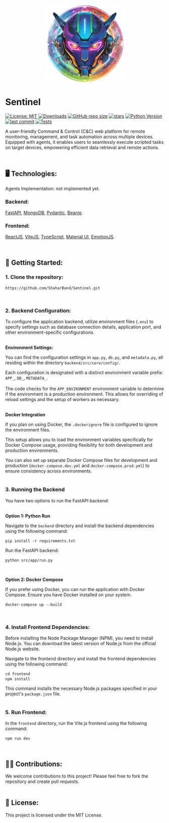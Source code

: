 <div align="center">
  <img src="./logo.png" width="250px" alt="Sentinel Logo" title="Sentinel Logo">
</div>

# Sentinel

[![License: MIT](https://img.shields.io/badge/License-MIT-yellow.svg)](https://github.com/ShaharBand/Sentinel/blob/main/LICENSE)
[![Downloads](https://img.shields.io/github/downloads/ShaharBand/Sentinel/total.svg)](https://github.com/ShaharBand/Sentinel/releases)
[![GitHub repo size](https://img.shields.io/github/repo-size/ShaharBand/Sentinel.svg)](https://github.com/ShaharBand/Sentinel)
[![stars](https://img.shields.io/github/stars/ShaharBand/Sentinel.svg?style=badge)](https://github.com/ShaharBand/Sentinel/stargazers)
[![Python Version](https://img.shields.io/badge/python-3.10+-blue.svg)](https://www.python.org/downloads/)
[![last commit](https://img.shields.io/github/last-commit/ShaharBand/Sentinel.svg)](https://github.com/ShaharBand/Sentinel/commits/main)
[![Tests](https://github.com/ShaharBand/Sentinel/actions/workflows/tests.yml/badge.svg?branch=main)](https://github.com/ShaharBand/Sentinel/actions/workflows/tests.yml)

A user-friendly Command & Control (C&C) web platform for remote monitoring, management, and task automation across multiple devices.
Equipped with agents, it enables users to seamlessly execute scripted tasks on target devices, empowering efficient data retrieval and remote actions.

<br>

## 🖥️ Technologies:

Agents Implementation: not implemented yet.

### Backend:

[FastAPI](https://github.com/tiangolo/fastapi),
[MongoDB](https://github.com/mongodb/mongo),
[Pydantic](https://github.com/samuelcolvin/pydantic),
[Beanie](https://github.com/roman-right/beanie).

### Frontend:

[ReactJS](https://github.com/facebook/react),
[ViteJS](https://github.com/vitejs/vite),
[TypeScript](https://github.com/microsoft/TypeScript),
[Material UI](https://github.com/mui/material-ui),
[EmotionJS](https://github.com/emotion-js/emotion).

<br>

## 🌱 Getting Started:

### 1. Clone the repository:

```commandline
https://github.com/ShaharBand/Sentinel.git
```

<br>

### 2. Backend Configuration:

To configure the application backend, utilize environment files (`.env`) to specify settings such as database connection details, application port, and other environment-specific configurations.
<br><br>


**Environment Settings:**

You can find the configuration settings in `app.py`, `db.py`, and `metadata.py`, all residing within the directory `backend/src/core/config/`.

Each configuration is designated with a distinct environment variable prefix: `APP_`, `DB_`, `METADATA_`.
<br><br>
The code checks for the `APP_ENVIRONMENT` environment variable to determine if the environment is a production environment. This allows for overriding of reload settings and the setup of workers as necessary.
<br><br>

**Docker Integration**

If you plan on using Docker, the `.dockerignore` file is configured to ignore the environment files. 

This setup allows you to load the environment variables specifically for Docker Compose usage, providing flexibility for both development and production environments. 

You can also set up separate Docker Compose files for development and production (`docker-compose.dev.yml` and `docker-compose.prod.yml`) to ensure consistency across environments.
<br><br>

### 3. Running the Backend

You have two options to run the FastAPI backend:
<br><br>

**Option 1: Python Run**

Navigate to the `backend` directory and install the backend dependencies using the following command:
```commandline
pip install -r requirements.txt
```

Run the FastAPI backend:
```commandline
python src/app/run.py
```

<br>

**Option 2: Docker Compose** 

If you prefer using Docker, you can run the application with Docker Compose. Ensure you have Docker installed on your system.

```commandline
docker-compose up --build
```

<br>

### 4. Install Frontend Dependencies: 

Before installing the Node Package Manager (NPM), you need to install Node.js.
You can download the latest version of Node.js from the official Node.js website.
<br>

Navigate to the frontend directory and install the frontend dependencies using the following command:

```commandline
cd frontend
npm install
```

This command installs the necessary Node.js packages specified in your project's `package.json` file.
<br><br>

### 5. Run Frontend: 

In the `frontend` directory, run the Vite.js frontend using the following command:

```commandline
npm run dev
```

<br>

## 👨‍💻 Contributions:

We welcome contributions to this project! Please feel free to fork the repository and create pull requests.
<br><br>

## 💼 License:

This project is licensed under the MIT License.
